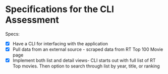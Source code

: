 # Specifications for the CLI Assessment

Specs:
- [x] Have a CLI for interfacing with the application
- [x] Pull data from an external source - scraped data from RT Top 100 Movie page
- [x] Implement both list and detail views- CLI starts out with full list of RT Top movies. Then option to search through list by year, title, or ranking
